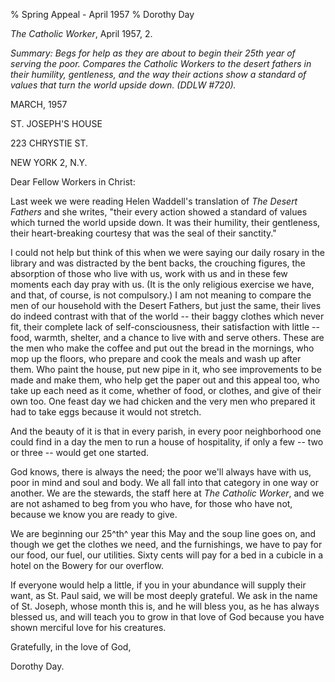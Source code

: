 % Spring Appeal - April 1957
% Dorothy Day

*The Catholic Worker*, April 1957, 2.

*Summary: Begs for help as they are about to begin their 25th year of
serving the poor. Compares the Catholic Workers to the desert fathers in
their humility, gentleness, and the way their actions show a standard of
values that turn the world upside down. (DDLW \#720).*

MARCH, 1957

ST. JOSEPH'S HOUSE

223 CHRYSTIE ST.

NEW YORK 2, N.Y.

Dear Fellow Workers in Christ:

Last week we were reading Helen Waddell's translation of *The Desert
Fathers* and she writes, "their every action showed a standard of values
which turned the world upside down. It was their humility, their
gentleness, their heart-breaking courtesy that was the seal of their
sanctity."

I could not help but think of this when we were saying our daily rosary
in the library and was distracted by the bent backs, the crouching
figures, the absorption of those who live with us, work with us and in
these few moments each day pray with us. (It is the only religious
exercise we have, and that, of course, is not compulsory.) I am not
meaning to compare the men of our household with the Desert Fathers, but
just the same, their lives do indeed contrast with that of the world --
their baggy clothes which never fit, their complete lack of
self-consciousness, their satisfaction with little -- food, warmth,
shelter, and a chance to live with and serve others. These are the men
who make the coffee and put out the bread in the mornings, who mop up
the floors, who prepare and cook the meals and wash up after them. Who
paint the house, put new pipe in it, who see improvements to be made and
make them, who help get the paper out and this appeal too, who take up
each need as it come, whether of food, or clothes, and give of their own
too. One feast day we had chicken and the very men who prepared it had
to take eggs because it would not stretch.

And the beauty of it is that in every parish, in every poor neighborhood
one could find in a day the men to run a house of hospitality, if only a
few -- two or three -- would get one started.

God knows, there is always the need; the poor we'll always have with us,
poor in mind and soul and body. We all fall into that category in one
way or another. We are the stewards, the staff here at *The Catholic
Worker*, and we are not ashamed to beg from you who have, for those who
have not, because we know you are ready to give.

We are beginning our 25^th^ year this May and the soup line goes on, and
though we get the clothes we need, and the furnishings, we have to pay
for our food, our fuel, our utilities. Sixty cents will pay for a bed in
a cubicle in a hotel on the Bowery for our overflow.

If everyone would help a little, if you in your abundance will supply
their want, as St. Paul said, we will be most deeply grateful. We ask in
the name of St. Joseph, whose month this is, and he will bless you, as
he has always blessed us, and will teach you to grow in that love of God
because you have shown merciful love for his creatures.

Gratefully, in the love of God,

Dorothy Day.
